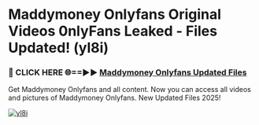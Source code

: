 # Maddymoney Onlyfans Original Videos 0nlyFans Leaked - Files Updated! (yl8i)

<h3>🔴 CLICK HERE 🌐==►► <a href="https://tinyurl.com/ehrbuxhb" rel="nofollow">Maddymoney Onlyfans Updated Files</a></h3>

Get Maddymoney Onlyfans and all content. Now you can access all videos and pictures of Maddymoney Onlyfans. New Updated Files 2025!

[![yl8i](https://i.imgur.com/lVYEuWS.gif)](https://tinyurl.com/ehrbuxhb)
